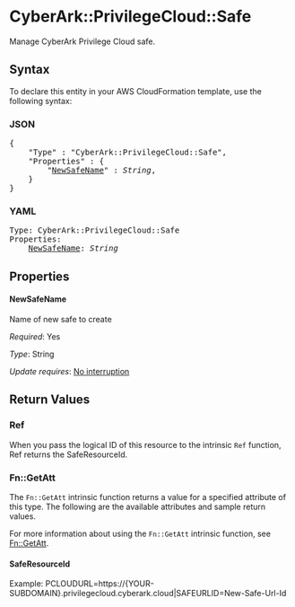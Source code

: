 # CyberArk::PrivilegeCloud::Safe

Manage CyberArk Privilege Cloud safe.

## Syntax

To declare this entity in your AWS CloudFormation template, use the following syntax:

### JSON

<pre>
{
    "Type" : "CyberArk::PrivilegeCloud::Safe",
    "Properties" : {
        "<a href="#newsafename" title="NewSafeName">NewSafeName</a>" : <i>String</i>,
    }
}
</pre>

### YAML

<pre>
Type: CyberArk::PrivilegeCloud::Safe
Properties:
    <a href="#newsafename" title="NewSafeName">NewSafeName</a>: <i>String</i>
</pre>

## Properties

#### NewSafeName

Name of new safe to create

_Required_: Yes

_Type_: String

_Update requires_: [No interruption](https://docs.aws.amazon.com/AWSCloudFormation/latest/UserGuide/using-cfn-updating-stacks-update-behaviors.html#update-no-interrupt)

## Return Values

### Ref

When you pass the logical ID of this resource to the intrinsic `Ref` function, Ref returns the SafeResourceId.

### Fn::GetAtt

The `Fn::GetAtt` intrinsic function returns a value for a specified attribute of this type. The following are the available attributes and sample return values.

For more information about using the `Fn::GetAtt` intrinsic function, see [Fn::GetAtt](https://docs.aws.amazon.com/AWSCloudFormation/latest/UserGuide/intrinsic-function-reference-getatt.html).

#### SafeResourceId

Example: PCLOUDURL=https://{YOUR-SUBDOMAIN}.privilegecloud.cyberark.cloud|SAFEURLID=New-Safe-Url-Id

